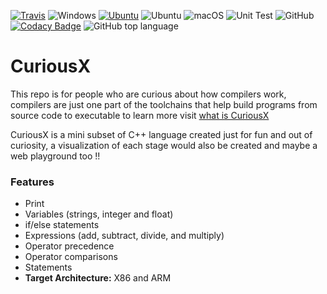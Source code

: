 [![Travis](https://img.shields.io/travis/jnyfah/CuriousX/master.svg?style=flat&logo=travis&color=yellow)](https://app.travis-ci.com/jnyfah/CuriousX)
![Windows](https://github.com/jnyfah/CuriousX/actions/workflows/windows.yml/badge.svg)
[![Ubuntu](https://github.com/jnyfah/CuriousX/workflows/ubuntu.yml/badge.svg)](https://github.com/jnyfah/CuriousX/actions/workflows/ubuntu.yml)
![Ubuntu](https://github.com/jnyfah/CuriousX/workflows/ubuntu.yml/badge.svg)
![macOS](https://github.com/jnyfah/CuriousX/workflows/macos.yml/badge.svg)
![Unit Test](https://github.com/jnyfah/CuriousX/actions/workflows/unittest.yml/badge.svg)
![GitHub](https://img.shields.io/github/license/jnyfah/CuriousX?color=blue&logo=github)
[![Codacy Badge](https://app.codacy.com/project/badge/Grade/400c60bf7e00462d880d5d782adec10e)](https://www.codacy.com/gh/jnyfah/CuriousX/dashboard?utm_source=github.com&amp;utm_medium=referral&amp;utm_content=jnyfah/CuriousX&amp;utm_campaign=Badge_Grade)
![GitHub top language](https://img.shields.io/github/languages/top/jnyfah/CuriousX?color=red)

# CuriousX

This repo is for people who are curious about how compilers work, compilers are just one part of the toolchains that help  build programs from source code to executable to learn more visit [what is CuriousX](https://jenniferchukwu.com/posts/buildsystems2)


CuriousX is a mini subset of C++ language created just for fun and out of curiosity, a visualization of each stage would also be created and maybe a web playground too !!

### Features
- Print
- Variables (strings, integer and float)
- if/else statements
- Expressions (add, subtract, divide, and multiply)
- Operator precedence
- Operator comparisons
- Statements
- __Target Architecture:__ X86 and ARM